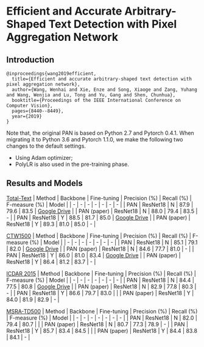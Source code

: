 # Efficient and Accurate Arbitrary-Shaped Text Detection with Pixel Aggregation Network
## Introduction
```
@inproceedings{wang2019efficient,
  title={Efficient and accurate arbitrary-shaped text detection with pixel aggregation network},
  author={Wang, Wenhai and Xie, Enze and Song, Xiaoge and Zang, Yuhang and Wang, Wenjia and Lu, Tong and Yu, Gang and Shen, Chunhua},
  booktitle={Proceedings of the IEEE International Conference on Computer Vision},
  pages={8440--8449},
  year={2019}
}
```

Note that, the original PAN is based on Python 2.7 and Pytorch 0.4.1.
When migrating it to Python 3.6 and Pytorch 1.1.0, we make the following two changes to the default settings.
- Using Adam optimizer;
- PolyLR is also used in the pre-training phase.

## Results and Models
[Total-Text](https://github.com/cs-chan/Total-Text-Dataset)
| Method | Backbone | Fine-tuning | Precision (%) | Recall (%) | F-measure (%) | Model |
| - | - | - | - | - | - | - |
| PAN | ResNet18 | N | 87.9 | 79.6 | 83.5 | [Google Drive](https://drive.google.com/file/d/1YH4OeftQeFNKKafR1oxRyyT_2MRlRN_n/view?usp=sharing) |
| PAN (paper) | ResNet18 | N | 88.0 | 79.4 | 83.5 | - |
| PAN | ResNet18 | Y | 88.5 | 81.7 | 85.0 | [Google Drive](https://drive.google.com/file/d/1bWBTIfmlMd5zUy0b5YL4g8erDgSuLfNN/view?usp=sharing) |
| PAN (paper) | ResNet18 | Y | 89.3 | 81.0 | 85.0 | - |

[CTW1500](https://github.com/Yuliang-Liu/Curve-Text-Detector)
| Method | Backbone | Fine-tuning | Precision (%) | Recall (%) | F-measure (%) | Model |
| - | - | - | - | - | - | - |
| PAN | ResNet18 | N | 85.1 | 79.1 | 82.0 | [Google Drive](https://drive.google.com/file/d/1qq7-MI1bOCykKj95uqjqkITa-nmXjinT/view?usp=sharing) |
| PAN (paper) | ResNet18 | N | 84.6 | 77.7 | 81.0 | - |
| PAN | ResNet18 | Y | 86.0 | 81.0 | 83.4 | [Google Drive](https://drive.google.com/file/d/1UY0K2JPsUmqmaJ68k2Q6KwByhogF1Usv/view?usp=sharing) |
| PAN (paper) | ResNet18 | Y | 86.4 | 81.2 | 83.7 | - |

[ICDAR 2015](https://rrc.cvc.uab.es/?ch=4)
| Method | Backbone | Fine-tuning | Precision (%) | Recall (%) | F-measure (%) | Model |
| - | - | - | - | - | - | - |
| PAN | ResNet18 | N | 84.4 | 77.5 | 80.8 | [Google Drive](https://drive.google.com/file/d/1dHiXRyreSAG0vqbLyJ0PJfnj56l_P6WZ/view?usp=sharing) |
| PAN (paper) | ResNet18 | N | 82.9 | 77.8 | 80.3 | - |
| PAN | ResNet18 | Y | 86.6 | 79.7 | 83.0 | |
| PAN (paper) | ResNet18 | Y | 84.0 | 81.9 | 82.9 | - |

[MSRA-TD500](http://www.iapr-tc11.org/dataset/MSRA-TD500/MSRA-TD500.zip)
| Method | Backbone | Fine-tuning | Precision (%) | Recall (%) | F-measure (%) | Model |
| - | - | - | - | - | - | - |
| PAN | ResNet18 | N | 82.0 | 79.4 | 80.7 | |
| PAN (paper) | ResNet18 | N | 80.7 | 77.3 | 78.9 | - |
| PAN | ResNet18 | Y | 85.7 | 83.4 | 84.5 | |
| PAN (paper) | ResNet18 | Y | 84.4 | 83.8 | 84.1 | - |
